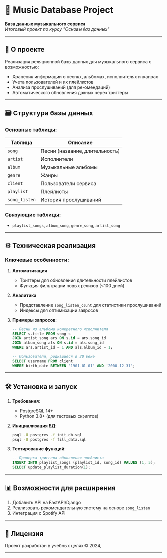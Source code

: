 # 🎵 Music Database Project  

**База данных музыкального сервиса**  
*Итоговый проект по курсу "Основы баз данных"*  

---

## 📌 О проекте  
Реализация реляционной базы данных для музыкального сервиса с возможностью:  
- Хранения информации о песнях, альбомах, исполнителях и жанрах  
- Учета пользователей и их плейлистов  
- Анализа прослушиваний (для рекомендаций)  
- Автоматического обновления данных через триггеры  

---

## 🗃️ Структура базы данных  

### Основные таблицы:  
| Таблица             | Описание                          |  
|---------------------|-----------------------------------|  
| `song`              | Песни (название, длительность)    |  
| `artist`            | Исполнители                       |  
| `album`             | Музыкальные альбомы               |  
| `genre`             | Жанры                             |  
| `client`            | Пользователи сервиса              |  
| `playlist`          | Плейлисты                         |  
| `song_listen`       | История прослушиваний             |  

### Связующие таблицы:  
- `playlist_songs`, `album_song`, `genre_song`, `artist_song`  

---

## ⚙️ Техническая реализация  
### Ключевые особенности:  
1. **Автоматизация**  
   - Триггеры для обновления длительности плейлистов  
   - Функция фильтрации новых релизов (<100 дней)  

2. **Аналитика**  
   - Представление `song_listen_count` для статистики прослушиваний  
   - Индексы для оптимизации запросов  

3. **Примеры запросов**:  
   ```sql  
   -- Песни из альбома конкретного исполнителя  
   SELECT s.title FROM song s  
   JOIN artist_song ars ON s.id = ars.song_id  
   JOIN album_song als ON s.id = als.song_id  
   WHERE ars.artist_id = 1 AND als.album_id = 1;  

   -- Пользователи, родившиеся в 20 веке  
   SELECT username FROM client  
   WHERE birth_date BETWEEN '1901-01-01' AND '2000-12-31';  
   ```  

---

## 🛠️ Установка и запуск  
1. **Требования**:  
   - PostgreSQL 14+  
   - Python 3.8+ (для тестовых скриптов)  

2. **Инициализация БД**:  
   ```bash  
   psql -U postgres -f init_db.sql  
   psql -U postgres -f fill_data.sql  
   ```  

3. **Тестирование функций**:  
   ```sql  
   -- Проверка триггера обновления плейлиста  
   INSERT INTO playlist_songs (playlist_id, song_id) VALUES (1, 5);  
   SELECT update_playlist_duration(1);  
   ```  

---

## 📊 Возможности для расширения  
1. Добавить API на FastAPI/Django  
2. Реализовать рекомендательную систему на основе `song_listen`  
3. Интеграция с Spotify API  

---

## 📜 Лицензия  
Проект разработан в учебных целях © 2024, 

--- 
